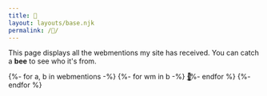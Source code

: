 ```yaml
---
title: 🐝
layout: layouts/base.njk
permalink: /🐝/
---
```

<style>
.bee { position: fixed }
.bee:hover {
	animation-play-state: paused !important;
	cursor: url(/assets/acnh_net.png), auto;
	z-index: 9999;
}
@keyframes vertical {
	to { transform: translateY(100px) }
}
@keyframes horizontal {
	to { right: 100vw }
}
</style>
<p>This page displays all the webmentions my site has received. You can catch a <b>bee</b> to see who it's from.</p>
{%- for a, b in webmentions -%}
{%- for wm in b -%}
<a class="bee" style="top: {{ range(50, 600, 50) | random }}px; right: -{{ range(10, 200, 40) | random }}px; animation: horizontal {{ range(5, 15) | random }}s linear infinite, vertical {{ range(1, 3, 0.5) | random }}s alternate infinite ease-in-out;" href="{{ wm.source }}" title="{{ wm.source }}">🐝</a>
{%- endfor %}
{%- endfor %}
<script>
window.onload = function() {
	window.addEgg && window.addEgg('🐝')
}
</script>